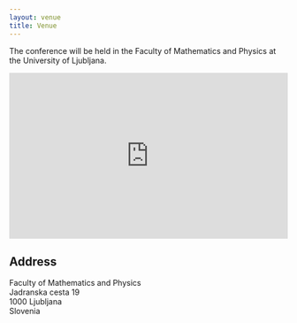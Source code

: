 ```yaml
---
layout: venue
title: Venue
---
```


<div class="venue-description">
  <p>The conference will be held in the Faculty of Mathematics and Physics at the University of Ljubljana.</p>
</div>

<div class="venue-info">
  <div class="map">
    <iframe
      src="https://www.google.com/maps/embed?pb=!1m18!1m12!1m3!1d114855.51413210263!2d14.480863710258097!3d46.05126451228961!2m3!1f0!2f0!3f0!3m2!1i1024!2i768!4f13.1!3m3!1m2!1s0x4765d6fe7c63151f%3A0xaebf70811c9290f6!2sFaculty%20of%20Mathematics%20and%20Physics%2C%20University%20of%20Ljubljana!5e0!3m2!1sen!2ssi!4v1694379908834!5m2!1sen!2ssi"
      width="100%"
      height="300"
      style="border:0;"
      allowfullscreen=""
      loading="lazy"
      referrerpolicy="no-referrer-when-downgrade"
    ></iframe>
  </div>
  <div class="address">
    <h2>Address</h2>
    <p>Faculty of Mathematics and Physics<br>
    Jadranska cesta 19<br>
    1000 Ljubljana<br>
    Slovenia</p>
  </div>
</div>

